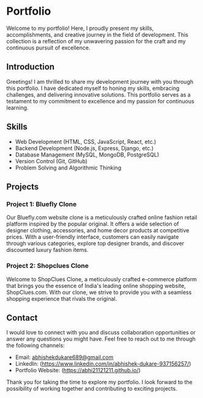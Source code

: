 # Portfolio

Welcome to my portfolio! Here, I proudly present my skills, accomplishments, and creative journey in the field of development. This collection is a reflection of my unwavering passion for the craft and my continuous pursuit of excellence.

## Introduction

Greetings! I am thrilled to share my development journey with you through this portfolio. I have dedicated myself to honing my skills, embracing challenges, and delivering innovative solutions. This portfolio serves as a testament to my commitment to excellence and my passion for continuous learning.

## Skills

- Web Development (HTML, CSS, JavaScript, React, etc.)
- Backend Development (Node.js, Express, Django, etc.)
- Database Management (MySQL, MongoDB, PostgreSQL)
- Version Control (Git, GitHub)
- Problem Solving and Algorithmic Thinking

## Projects

### Project 1: Bluefly Clone
Our Bluefly.com website clone is a meticulously crafted online fashion retail platform inspired by the popular original. It offers a wide selection of designer clothing, accessories, and home decor products at competitive prices. With a user-friendly interface, customers can easily navigate through various categories, explore top designer brands, and discover discounted luxury fashion items.

### Project 2: Shopclues Clone
Welcome to ShopClues Clone, a meticulously crafted e-commerce platform that brings you the essence of India's leading online shopping website, ShopClues.com. With our clone, we strive to provide you with a seamless shopping experience that rivals the original.


## Contact

I would love to connect with you and discuss collaboration opportunities or answer any questions you might have. Feel free to reach out to me through the following channels:

- Email: abhishekdukare689@gmail.com
- LinkedIn: (https://www.linkedin.com/in/abhishek-dukare-937156257/)
- Portfolio Website: (https://abhi21121211.github.io/)

Thank you for taking the time to explore my portfolio. I look forward to the possibility of working together and contributing to exciting projects.